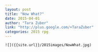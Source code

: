 ```yaml
---
layout: post
title: "Now What?"
date: 2015-04-01
author: "Tara Zuber"
link: "http://plus.google.com/+TaraZuber"
categories: 2015 rpg
---
```

```
![]({{site.url}}/2015images/NowWhat.jpg)
```

